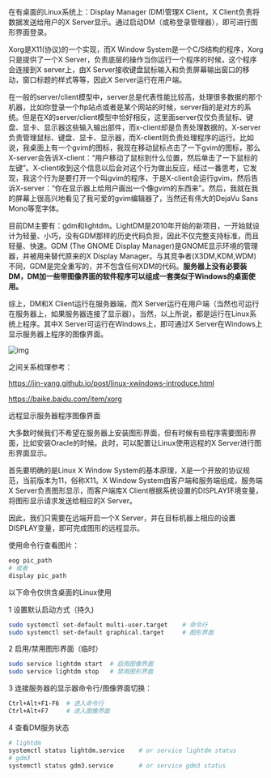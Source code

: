 在有桌面的Linux系统上：Display Manager (DM)管理X Client，X Client负责将数据发送给用户的X Server显示。通过启动DM（或称登录管理器），即可进行图形界面登录。

Xorg是X11(协议)的一个实现，而X Window System是一个C/S结构的程序，Xorg只是提供了一个X Server，负责底层的操作当你运行一个程序的时候，这个程序会连接到X server上，由X Server接收键盘鼠标输入和负责屏幕输出窗口的移动，窗口标题的样式等等，因此X Server运行在用户端。

在一般的server/client模型中，server总是代表性能比较高，处理很多数据的那个机器，比如你登录一个ftp站点或者是某个网站的时候，server指的是对方的系统。但是在X的server/client模型中恰好相反，这里面server仅仅负责鼠标、键盘、显卡、显示器这些输入输出部件，而x-client却是负责处理数据的。X-server负责管理鼠标、键盘、显卡、显示器，而X-client则负责处理程序的运行。比如说，我桌面上有一个gvim的图标，我现在移动鼠标点击了一下gvim的图标，那么X-server会告诉X-client：“用户移动了鼠标到什么位置，然后单击了一下鼠标的左键”。X-client收到这个信息以后会对这个行为做出反应，经过一番思考，它发现，我这个行为是要打开一个叫gvim的程序，于是X-client会运行gvim，然后告诉X-server：“你在显示器上给用户画出一个像gvim的东西来”。然后，我就在我的屏幕上很高兴地看见了我可爱的gvim编辑器了，当然还有伟大的DejaVu Sans Mono等宽字体。

目前DM主要有：gdm和lightdm。LightDM是2010年开始的新项目，一开始就设计为轻量、小巧，没有GDM那样的历史代码负担，因此不仅完整支持标准，而且轻量、快速。GDM (The GNOME Display Manager)是GNOME显示环境的管理器，并被用来替代原来的X Display Manager。与其竞争者(X3DM,KDM,WDM)不同，GDM是完全重写的，并不包含任何XDM的代码。**服务器上没有必要装DM，DM加一些带图像界面的软件程序可以组成一套类似于Windows的桌面使用。**

综上，DM和X Client运行在服务器端，而X Server运行在用户端（当然也可运行在服务器上，如果服务器连接了显示器）。当然，以上所说，都是运行在Linux系统上程序。其中X Server可运行在Windows上，即可通过X Server在Windows上显示服务器上程序的图像界面。

![img](https://upload-images.jianshu.io/upload_images/5461542-207fcad25ef04fd8.png?imageMogr2/auto-orient/strip|imageView2/2/w/250/format/webp)



之间关系梳理参考：

https://jin-yang.github.io/post/linux-xwindows-introduce.html

https://baike.baidu.com/item/xorg



远程显示服务器程序图像界面

大多数时候我们不希望在服务器上安装图形界面，但有时候有些程序需要图形界面，比如安装Oracle的时候。此时，可以配置让Linux使用远程的X Server进行图形界面显示。

首先要明确的是Linux X Window System的基本原理，X是一个开放的协议规范，当前版本为11，俗称X11。X Window System由客户端和服务端组成，服务端X Server负责图形显示，而客户端库X Client根据系统设置的DISPLAY环境变量，将图形显示请求发送给相应的X Server。

因此，我们只需要在远端开启一个X Server，并在目标机器上相应的设置DISPLAY变量，即可完成图形的远程显示。



使用命令行查看图片：

```bash
eog pic_path
# 或者
display pic_path
```





以下命令仅供含桌面的Linux使用

1 设置默认启动方式（持久)

```bash
sudo systemctl set-default multi-user.target	# 命令行
sudo systemctl set-default graphical.target		# 图形界面
```



2 启用/禁用图形界面（临时）

```bash
sudo service lightdm start	# 启用图像界面
sudo service lightdm stop	# 禁用图形界面
```



3 连接服务器的显示器命令行/图像界面切换：

```bash
Ctrl+Alt+F1-F6	# 进入命令行
Ctrl+Alt+F7		# 进入图像界面
```



4 查看DM服务状态

```bash
# lightdm
systemctl status lightdm.service	# or service lightdm status
# gdm3
systemctl status gdm3.service		# or service gdm3 status
```



